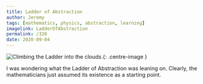 ```yaml
---
title: Ladder of Abstraction
author: Jeremy
tags: [mathematics, physics, abstraction, learning]
imagelink: LadderOfAbstraction
permalink: /326
date: 2020-09-04
---
```


![Climbing the Ladder into the clouds.](https://res.cloudinary.com/dh3hm8pb7/image/upload/c_scale,q_auto:best/v1535842782/Handwaving/Published/LadderOfAbstraction.png){: .centre-image }

I was wondering what the Ladder of Abstraction was leaning on. Clearly, the mathematicians just assumed its existence as a starting point.
